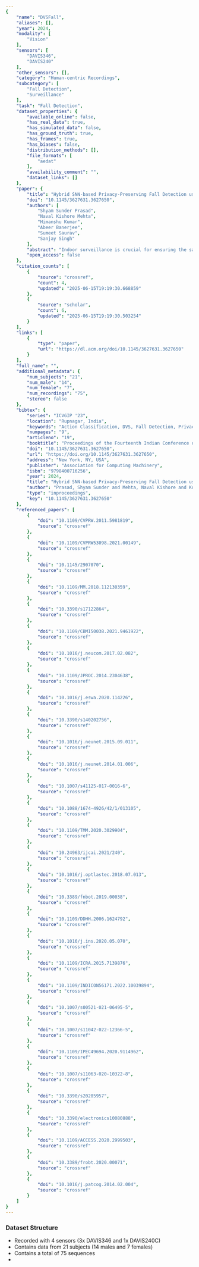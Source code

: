 ```yaml
---
{
    "name": "DVSFall",
    "aliases": [],
    "year": 2024,
    "modality": [
        "Vision"
    ],
    "sensors": [
        "DAVIS346",
        "DAVIS240"
    ],
    "other_sensors": [],
    "category": "Human-centric Recordings",
    "subcategory": [
        "Fall Detection",
        "Surveillance"
    ],
    "task": "Fall Detection",
    "dataset_properties": {
        "available_online": false,
        "has_real_data": true,
        "has_simulated_data": false,
        "has_ground_truth": true,
        "has_frames": true,
        "has_biases": false,
        "distribution_methods": [],
        "file_formats": [
            "aedat"
        ],
        "availability_comment": "",
        "dataset_links": []
    },
    "paper": {
        "title": "Hybrid SNN-based Privacy-Preserving Fall Detection using Neuromorphic Sensors",
        "doi": "10.1145/3627631.3627650",
        "authors": [
            "Shyam Sunder Prasad",
            "Naval Kishore Mehta",
            "Himanshu Kumar",
            "Abeer Banerjee",
            "Sumeet Saurav",
            "Sanjay Singh"
        ],
        "abstract": "Indoor surveillance is crucial for ensuring the safety and security of occupants within the premises. Only those who are ill or elderly tend to spend the most time at home. The use of indoor surveillance to continuously monitor these people\u2019s security could help in the early detection and avoidance of tragic incidents. Ensuring privacy while achieving this task has led to a recent research focus on protecting privacy in human fall detection. This paper attempts to address the issue of privacy-preserving fall detection by employing the Dynamic Vision Sensor (DVS), which captures intensity changes without compromising individuals\u2019 privacy. This paper introduces a novel event-based dataset named \u201cDVSFall\u201d, incorporating diverse daily living activities (ADL) and simulated falls. Captured from multiple viewpoints using DVS cameras, the dataset encompasses twenty-one participants across varying age groups. To evaluate the dataset, we employed Spiking Neural Networks (SNN) designed to replicate neural activity. Furthermore, we explored a hybrid framework, the 3D-CNN & SNN (NeuCube) approach, for fall detection. Our proposed framework achieved an accuracy of 94.59% with SNN and notably improved to 97.84% using the hybrid approach, as measured against the recorded dataset.",
        "open_access": false
    },
    "citation_counts": [
        {
            "source": "crossref",
            "count": 4,
            "updated": "2025-06-15T19:19:30.668859"
        },
        {
            "source": "scholar",
            "count": 6,
            "updated": "2025-06-15T19:19:30.503254"
        }
    ],
    "links": [
        {
            "type": "paper",
            "url": "https://dl.acm.org/doi/10.1145/3627631.3627650"
        }
    ],
    "full_name": "",
    "additional_metadata": {
        "num_subjects": "21",
        "num_male": "14",
        "num_female": "7",
        "num_recordings": "75",
        "stereo": false
    },
    "bibtex": {
        "series": "ICVGIP '23",
        "location": "Rupnagar, India",
        "keywords": "Action Classification, DVS, Fall Detection, Privacy-Preserving, SNN",
        "numpages": "9",
        "articleno": "19",
        "booktitle": "Proceedings of the Fourteenth Indian Conference on Computer Vision, Graphics and Image Processing",
        "doi": "10.1145/3627631.3627650",
        "url": "https://doi.org/10.1145/3627631.3627650",
        "address": "New York, NY, USA",
        "publisher": "Association for Computing Machinery",
        "isbn": "9798400716256",
        "year": 2024,
        "title": "Hybrid SNN-based Privacy-Preserving Fall Detection using Neuromorphic Sensors",
        "author": "Prasad, Shyam Sunder and Mehta, Naval Kishore and Kumar, Himanshu and Banerjee, Abeer and Saurav, Sumeet and Singh, Sanjay",
        "type": "inproceedings",
        "key": "10.1145/3627631.3627650"
    },
    "referenced_papers": [
        {
            "doi": "10.1109/CVPRW.2011.5981819",
            "source": "crossref"
        },
        {
            "doi": "10.1109/CVPRW53098.2021.00149",
            "source": "crossref"
        },
        {
            "doi": "10.1145/2907070",
            "source": "crossref"
        },
        {
            "doi": "10.1109/MM.2018.112130359",
            "source": "crossref"
        },
        {
            "doi": "10.3390/s17122864",
            "source": "crossref"
        },
        {
            "doi": "10.1109/CBMI50038.2021.9461922",
            "source": "crossref"
        },
        {
            "doi": "10.1016/j.neucom.2017.02.082",
            "source": "crossref"
        },
        {
            "doi": "10.1109/JPROC.2014.2304638",
            "source": "crossref"
        },
        {
            "doi": "10.1016/j.eswa.2020.114226",
            "source": "crossref"
        },
        {
            "doi": "10.3390/s140202756",
            "source": "crossref"
        },
        {
            "doi": "10.1016/j.neunet.2015.09.011",
            "source": "crossref"
        },
        {
            "doi": "10.1016/j.neunet.2014.01.006",
            "source": "crossref"
        },
        {
            "doi": "10.1007/s41125-017-0016-6",
            "source": "crossref"
        },
        {
            "doi": "10.1088/1674-4926/42/1/013105",
            "source": "crossref"
        },
        {
            "doi": "10.1109/TMM.2020.3029904",
            "source": "crossref"
        },
        {
            "doi": "10.24963/ijcai.2021/240",
            "source": "crossref"
        },
        {
            "doi": "10.1016/j.optlastec.2018.07.013",
            "source": "crossref"
        },
        {
            "doi": "10.3389/fnbot.2019.00038",
            "source": "crossref"
        },
        {
            "doi": "10.1109/DDHH.2006.1624792",
            "source": "crossref"
        },
        {
            "doi": "10.1016/j.ins.2020.05.070",
            "source": "crossref"
        },
        {
            "doi": "10.1109/ICRA.2015.7139876",
            "source": "crossref"
        },
        {
            "doi": "10.1109/INDICON56171.2022.10039894",
            "source": "crossref"
        },
        {
            "doi": "10.1007/s00521-021-06495-5",
            "source": "crossref"
        },
        {
            "doi": "10.1007/s11042-022-12366-5",
            "source": "crossref"
        },
        {
            "doi": "10.1109/IPEC49694.2020.9114962",
            "source": "crossref"
        },
        {
            "doi": "10.1007/s11063-020-10322-8",
            "source": "crossref"
        },
        {
            "doi": "10.3390/s20205957",
            "source": "crossref"
        },
        {
            "doi": "10.3390/electronics10080888",
            "source": "crossref"
        },
        {
            "doi": "10.1109/ACCESS.2020.2999503",
            "source": "crossref"
        },
        {
            "doi": "10.3389/frobt.2020.00071",
            "source": "crossref"
        },
        {
            "doi": "10.1016/j.patcog.2014.02.004",
            "source": "crossref"
        }
    ]
}
---
```


### Dataset Structure

- Recorded with 4 sensors (3x DAVIS346 and 1x DAVIS240C)
- Contains data from 21 subjects (14 males and 7 females)
- Contains a total of 75 sequences
-
